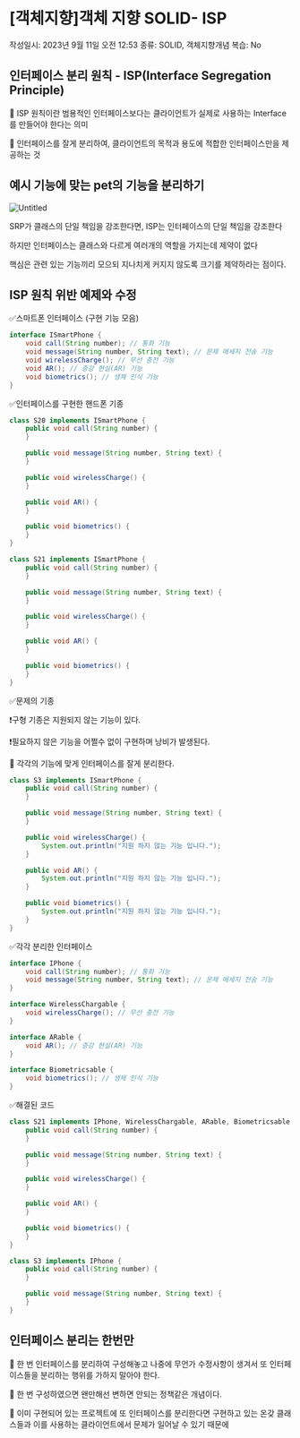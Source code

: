 # [객체지향]객체 지향 SOLID- ISP

작성일시: 2023년 9월 11일 오전 12:53
종류: SOLID, 객체지향개념
복습: No

## 인터페이스 분리 원칙 - ISP(Interface Segregation Principle)

📌 ISP 원칙이란 범용적인 인터페이스보다는 클라이언트가 실제로 사용하는 Interface를 만들어야 한다는 의미

📌  인터페이스를 잘게 분리하여, 클라이언트의 목적과 용도에 적합한 인터페이스만을 제공하는 것

## 예시 기능에 맞는 pet의 기능을 분리하기

![Untitled](https://github.com/Sunro1994/TotalRepository/assets/132982907/56bea678-b6f9-4011-ad4c-981c8dffc1cd)

SRP가 클래스의 단일 책임을 강조한다면, ISP는 인터페이스의 단일 책임을 강조한다

하지만 인터페이스는 클래스와 다르게 여러개의 역할을 가지는데 제약이 없다

핵심은 관련 있는 기능끼리 모으되 지나치게 커지지 않도록 크기를 제약하라는 점이다.

## ISP 원칙 위반 예제와 수정

✅스마트폰 인터페이스 (구현 기능 모음)

```java
interface ISmartPhone {
    void call(String number); // 통화 기능
    void message(String number, String text); // 문제 메세지 전송 기능
    void wirelessCharge(); // 무선 충전 기능
    void AR(); // 증강 현실(AR) 기능
    void biometrics(); // 생체 인식 기능
}
```

✅인터페이스를 구현한 핸드폰 기종

```java
class S20 implements ISmartPhone {
    public void call(String number) {
    }

    public void message(String number, String text) {
    }

    public void wirelessCharge() {
    }

    public void AR() {
    }

    public void biometrics() {
    }
}

class S21 implements ISmartPhone {
    public void call(String number) {
    }

    public void message(String number, String text) {
    }

    public void wirelessCharge() {
    }

    public void AR() {
    }

    public void biometrics() {
    }
}
```

✅문제의 기종

❗구형 기종은 지원되지 않는 기능이 있다.

❗필요하지 않은 기능을 어쩔수 없이 구현하며 낭비가 발생된다.

📌 각각의 기능에 맞게 인터페이스를 잘게 분리한다.

```java
class S3 implements ISmartPhone {
    public void call(String number) {
    }

    public void message(String number, String text) {
    }

    public void wirelessCharge() {
        System.out.println("지원 하지 않는 기능 입니다.");
    }

    public void AR() {
        System.out.println("지원 하지 않는 기능 입니다.");
    }

    public void biometrics() {
        System.out.println("지원 하지 않는 기능 입니다.");
    }
}
```

✅각각 분리한 인터페이스

```java
interface IPhone {
    void call(String number); // 통화 기능
    void message(String number, String text); // 문제 메세지 전송 기능
}

interface WirelessChargable {
    void wirelessCharge(); // 무선 충전 기능
}

interface ARable {
    void AR(); // 증강 현실(AR) 기능
}

interface Biometricsable {
    void biometrics(); // 생체 인식 기능
}
```

✅해결된 코드

```java
class S21 implements IPhone, WirelessChargable, ARable, Biometricsable {
    public void call(String number) {
    }

    public void message(String number, String text) {
    }

    public void wirelessCharge() {
    }

    public void AR() {
    }

    public void biometrics() {
    }
}

class S3 implements IPhone {
    public void call(String number) {
    }

    public void message(String number, String text) {
    }
}
```

## 인터페이스 분리는 한번만

📌 한 번 인터페이스를 분리하여 구성해놓고 나중에 무언가 수정사항이 생겨서 또 인터페이스들을 분리하는 행위를 가하지 말아야 한다.

📌 한 번 구성하였으면 왠만해선 변하면 안되는 정책같은 개념이다.

📌 이미 구현되어 있는 프로젝트에 또 인터페이스를 분리한다면 구현하고 있는 온갖 클래스들과 이를 사용하는 클라이언트에서 문제가 일어날 수 있기 때문에